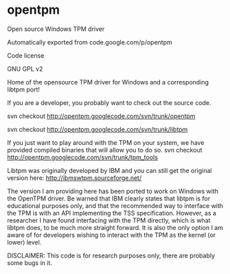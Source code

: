 # opentpm  
Open source Windows TPM driver 

Automatically exported from code.google.com/p/opentpm

Code license

GNU GPL v2 

Home of the opensource TPM driver for Windows and a corresponding libtpm port!

If you are a developer, you probably want to check out the source code.

svn checkout http://opentpm.googlecode.com/svn/trunk/opentpm

svn checkout http://opentpm.googlecode.com/svn/trunk/libtpm

If you just want to play around with the TPM on your system, we have provided compiled binaries that will allow you to do so. svn checkout http://opentpm.googlecode.com/svn/trunk/tpm_tools

Libtpm was originally developed by IBM and you can still get the original version here: http://ibmswtpm.sourceforge.net/

The version I am providing here has been ported to work on Windows with the OpenTPM driver. Be warned that IBM clearly states that libtpm is for educational purposes only, and that the recommended way to interface with the TPM is with an API implementing the TSS specification. However, as a researcher I have found interfacing with the TPM directly, which is what libtpm does, to be much more straight forward. It is also the only option I am aware of for developers wishing to interact with the TPM as the kernel (or lower) level.

DISCLAIMER: This code is for research purposes only, there are probably some bugs in it. 
